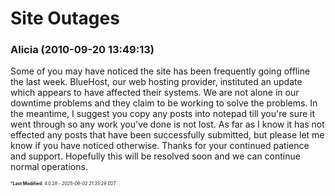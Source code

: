 # Site Outages

### **Alicia** (2010-09-20 13:49:13)

Some of you may have noticed the site has been frequently going offline the last week. BlueHost, our web hosting provider, instituted an update which appears to have affected their systems. We are not alone in our downtime problems and they claim to be working to solve the problems.
In the meantime, I suggest you copy any posts into notepad till you're sure it went through so any work you've done is not lost. As far as I know it has not effected any posts that have been successfully submitted, but please let me know if you have noticed otherwise.
Thanks for your continued patience and support. Hopefully this will be resolved soon and we can continue normal operations.



<span style="font-size: 0.5em;">***Last Modified**: 4.0.28 - *2025-06-02 21:35:29 EDT*</span>